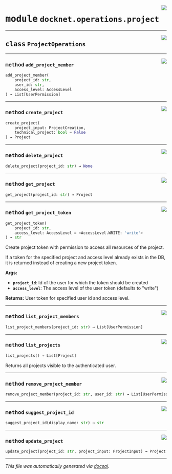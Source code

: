 <!-- markdownlint-disable -->

<a href="https://github.com/khulnasoft/docknet/blob/main/backend/src/docknet/operations/project.py#L0"><img align="right" style="float:right;" src="https://img.shields.io/badge/-source-cccccc?style=flat-square"></a>

# <kbd>module</kbd> `docknet.operations.project`






---

<a href="https://github.com/khulnasoft/docknet/blob/main/backend/src/docknet/operations/project.py#L8"><img align="right" style="float:right;" src="https://img.shields.io/badge/-source-cccccc?style=flat-square"></a>

## <kbd>class</kbd> `ProjectOperations`







---

<a href="https://github.com/khulnasoft/docknet/blob/main/backend/src/docknet/operations/project.py#L40"><img align="right" style="float:right;" src="https://img.shields.io/badge/-source-cccccc?style=flat-square"></a>

### <kbd>method</kbd> `add_project_member`

```python
add_project_member(
    project_id: str,
    user_id: str,
    access_level: AccessLevel
) → List[UserPermission]
```





---

<a href="https://github.com/khulnasoft/docknet/blob/main/backend/src/docknet/operations/project.py#L14"><img align="right" style="float:right;" src="https://img.shields.io/badge/-source-cccccc?style=flat-square"></a>

### <kbd>method</kbd> `create_project`

```python
create_project(
    project_input: ProjectCreation,
    technical_project: bool = False
) → Project
```





---

<a href="https://github.com/khulnasoft/docknet/blob/main/backend/src/docknet/operations/project.py#L32"><img align="right" style="float:right;" src="https://img.shields.io/badge/-source-cccccc?style=flat-square"></a>

### <kbd>method</kbd> `delete_project`

```python
delete_project(project_id: str) → None
```





---

<a href="https://github.com/khulnasoft/docknet/blob/main/backend/src/docknet/operations/project.py#L20"><img align="right" style="float:right;" src="https://img.shields.io/badge/-source-cccccc?style=flat-square"></a>

### <kbd>method</kbd> `get_project`

```python
get_project(project_id: str) → Project
```





---

<a href="https://github.com/khulnasoft/docknet/blob/main/backend/src/docknet/operations/project.py#L55"><img align="right" style="float:right;" src="https://img.shields.io/badge/-source-cccccc?style=flat-square"></a>

### <kbd>method</kbd> `get_project_token`

```python
get_project_token(
    project_id: str,
    access_level: AccessLevel = <AccessLevel.WRITE: 'write'>
) → str
```

Create project token with permission to access all resources of the project. 

If a token for the specified project and access level already exists in the DB, it is returned instead of creating a new project token. 



**Args:**
 
 - <b>`project_id`</b>:  Id of the user for which the token should be created 
 - <b>`access_level`</b>:  The access level of the user token (defaults to "write") 



**Returns:**
 User token for specified user id and access level. 

---

<a href="https://github.com/khulnasoft/docknet/blob/main/backend/src/docknet/operations/project.py#L36"><img align="right" style="float:right;" src="https://img.shields.io/badge/-source-cccccc?style=flat-square"></a>

### <kbd>method</kbd> `list_project_members`

```python
list_project_members(project_id: str) → List[UserPermission]
```





---

<a href="https://github.com/khulnasoft/docknet/blob/main/backend/src/docknet/operations/project.py#L9"><img align="right" style="float:right;" src="https://img.shields.io/badge/-source-cccccc?style=flat-square"></a>

### <kbd>method</kbd> `list_projects`

```python
list_projects() → List[Project]
```

Returns all projects visible to the authenticated user. 

---

<a href="https://github.com/khulnasoft/docknet/blob/main/backend/src/docknet/operations/project.py#L49"><img align="right" style="float:right;" src="https://img.shields.io/badge/-source-cccccc?style=flat-square"></a>

### <kbd>method</kbd> `remove_project_member`

```python
remove_project_member(project_id: str, user_id: str) → List[UserPermission]
```





---

<a href="https://github.com/khulnasoft/docknet/blob/main/backend/src/docknet/operations/project.py#L28"><img align="right" style="float:right;" src="https://img.shields.io/badge/-source-cccccc?style=flat-square"></a>

### <kbd>method</kbd> `suggest_project_id`

```python
suggest_project_id(display_name: str) → str
```





---

<a href="https://github.com/khulnasoft/docknet/blob/main/backend/src/docknet/operations/project.py#L24"><img align="right" style="float:right;" src="https://img.shields.io/badge/-source-cccccc?style=flat-square"></a>

### <kbd>method</kbd> `update_project`

```python
update_project(project_id: str, project_input: ProjectInput) → Project
```








---

_This file was automatically generated via [docsai](https://github.com/khulnasoft/docsai)._
